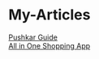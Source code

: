 # My-Articles
<a href="https://pushkar.supergyan.com" target="_blank" rel="dofollow noopener noreferrer">Pushkar Guide</a>
</br>
<a href="https://play.google.com/store/apps/details?id=com.all.in.one.shopping.appgrid&amp;hl=en_IN" target="_blank" rel="dofollow noopener noreferrer">All in One Shopping App</a>
